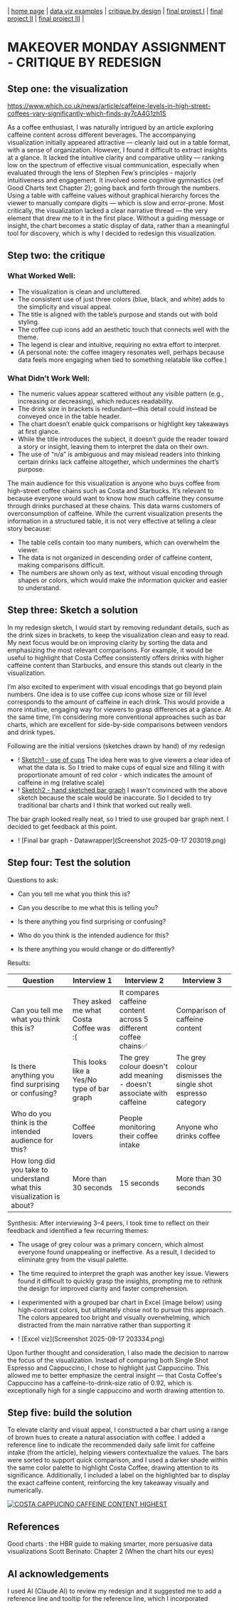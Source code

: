 | [home page](https://cmustudent.github.io/tswd-portfolio-templates/) | [data viz examples](dataviz-examples) | [critique by design](critique-by-design) | [final project I](final-project-part-one) | [final project II](final-project-part-two) | [final project III](final-project-part-three) |

# MAKEOVER MONDAY ASSIGNMENT - CRITIQUE BY REDESIGN

## Step one: the visualization

https://www.which.co.uk/news/article/caffeine-levels-in-high-street-coffees-vary-significantly-which-finds-ay7cA4G1zh1S

As a coffee enthusiast, I was naturally intrigued by an article exploring caffeine content across different beverages. The accompanying visualization initially appeared attractive — cleanly laid out in a table format, with a sense of organization. However, I found it difficult to extract insights at a glance. It lacked the intuitive clarity and comparative utility — ranking low on the spectrum of effective visual communication, especially when evaluated through the lens of Stephen Few’s principles - majorly intuitiveness and engagement. 
It involved some cognitive gymnastics (ref Good Charts text Chapter 2); going back and forth through the numbers. Using a table with caffeine values without graphical hierarchy forces the viewer to manually compare digits — which is slow and error-prone. 
Most critically, the visualization lacked a clear narrative thread — the very element that drew me to it in the first place. Without a guiding message or insight, the chart becomes a static display of data, rather than a meaningful tool for discovery, which is why I decided to redesign this visualization. 


## Step two: the critique
### What Worked Well:
*	The visualization is clean and uncluttered.
*	The consistent use of just three colors (blue, black, and white) adds to the simplicity and visual appeal.
*	The title is aligned with the table’s purpose and stands out with bold styling.
*	The coffee cup icons add an aesthetic touch that connects well with the theme.
*	The legend is clear and intuitive, requiring no extra effort to interpret.
*	(A personal note: the coffee imagery resonates well, perhaps because data feels more engaging when tied to something relatable like coffee.)
### What Didn’t Work Well:
*	The numeric values appear scattered without any visible pattern (e.g., increasing or decreasing), which reduces readability.
*	The drink size in brackets is redundant—this detail could instead be conveyed once in the table header.
*	The chart doesn’t enable quick comparisons or highlight key takeaways at first glance.
*	While the title introduces the subject, it doesn’t guide the reader toward a story or insight, leaving them to interpret the data on their own.
*	The use of “n/a” is ambiguous and may mislead readers into thinking certain drinks lack caffeine altogether, which undermines the chart’s purpose.

The main audience for this visualization is anyone who buys coffee from high-street coffee chains such as Costa and Starbucks. It’s relevant to because everyone would want to know how much caffeine they consume through drinks purchased at these chains. This data warns customers of overconsumption of caffeine. 
While the current visualization presents the information in a structured table, it is not very effective at telling a clear story because:
*	The table cells contain too many numbers, which can overwhelm the viewer.
*	The data is not organized in descending order of caffeine content, making comparisons difficult.
*	The numbers are shown only as text, without visual encoding through shapes or colors, which would make the information quicker and easier to understand.
## Step three: Sketch a solution
In my redesign sketch, I would start by removing redundant details, such as the drink sizes in brackets, to keep the visualization clean and easy to read. My next focus would be on improving clarity by sorting the data and emphasizing the most relevant comparisons. For example, it would be useful to highlight that Costa Coffee consistently offers drinks with higher caffeine content than Starbucks, and ensure this stands out clearly in the visualization.

I’m also excited to experiment with visual encodings that go beyond plain numbers. One idea is to use coffee cup icons whose size or fill level corresponds to the amount of caffeine in each drink. This would provide a more intuitive, engaging way for viewers to grasp differences at a glance. At the same time, I’m considering more conventional approaches such as bar charts, which are excellent for side-by-side comparisons between vendors and drink types.

Following are the initial versions (sketches drawn by hand) of my redesign 
* ! [Sketch1 - use of cups](high-street-coffee-v1.jpg)
  The idea here was to give viewers a clear idea of what the data is. So I tried to make cups of equal size and filling it with proportionate amount of red color - which indicates the amount of caffeine in mg (relative scale)
* ! [Sketch2 - hand sketched bar graph](high-street-coffee-v2.jpg)
  I wasn't convinced with the above sketch because the scale would be inaccurate. So I decided to try traditional bar charts and I think that worked out really well.

The bar graph looked really neat, so I tried to use grouped bar graph next. I decided to get feedback at this point.
* ! [Final bar graph - Datawrapper](Screenshot 2025-09-17 203019.png)
## Step four: Test the solution

Questions to ask: 

- Can you tell me what you think this is?

- Can you describe to me what this is telling you?

- Is there anything you find surprising or confusing?

- Who do you think is the intended audience for this?

- Is there anything you would change or do differently?

Results: 


| Question | Interview 1 | Interview 2 | Interview 3| 
|----------|-------------|-------------|------------|
|Can you tell me what you think this is?          |  They asked me what Costa Coffee was :(         |  It compares caffeine content across 5 different coffee chains✅           | Comparison of caffeine content
| Is there anything you find surprising or confusing?         |     This looks like a Yes/No type of bar graph        |      The grey colour doesn't add meaning - doesn't associate with caffeine       | The grey colour dismisses the single shot espresso category  |
| Who do you think is the intended audience for this?        |    Coffee lovers         |   People monitoring their coffee intake          | Anyone who drinks coffee |
| How long did you take to understand what this visualization is about? | More than 30 seconds | 15 seconds | More than 30 seconds |

Synthesis: 
After interviewing 3–4 peers, I took time to reflect on their feedback and identified a few recurring themes:
* The usage of grey colour was a primary concern, which almost everyone found unappealing or ineffective. As a result, I decided to eliminate grey from the visual palette.
* The time required to interpret the graph was another key issue. Viewers found it difficult to quickly grasp the insights, prompting me to rethink the design for improved clarity and faster comprehension.

* I experimented with a grouped bar chart in Excel (image below) using high-contrast colors, but ultimately chose not to pursue this approach. The colors appeared too bright and visually overwhelming, which distracted from the main narrative rather than supporting it
* ! [Excel viz](Screenshot 2025-09-17 203334.png)
  
Upon further thought and consideration, I also made the decision to narrow the focus of the visualization. Instead of comparing both Single Shot Espresso and Cappuccino, I chose to highlight just Cappuccino. This allowed me to better emphasize the central insight — that Costa Coffee's Cappuccino has a caffeine-to-drink-size ratio of 0.92, which is exceptionally high for a single cappuccino and worth drawing attention to.

## Step five: build the solution

To elevate clarity and visual appeal, I constructed a bar chart using a range of brown hues to create a natural association with coffee. I added a reference line to indicate the recommended daily safe limit for caffeine intake (from the article), helping viewers contextualize the values. The bars were sorted to support quick comparison, and I used a darker shade within the same color palette to highlight Costa Coffee, drawing attention to its significance. Additionally, I included a label on the highlighted bar to display the exact caffeine content, reinforcing the key takeaway visually and numerically.

<div class='tableauPlaceholder' id='viz1758239219555' style='position: relative'><noscript>
<a href='#'><img alt='COSTA CAPPUCINO CAFFEINE CONTENT HIGHEST ' src='https:&#47;&#47;public.tableau.com&#47;static&#47;images&#47;Ca&#47;Caffeine_cont&#47;Costa_coffee_bar_Chart&#47;1_rss.png' style='border: none' /></a></noscript><object class='tableauViz'  style='display:none;'><param name='host_url' value='https%3A%2F%2Fpublic.tableau.com%2F' /> <param name='embed_code_version' value='3' /> <param name='site_root' value='' />
<param name='name' value='Caffeine_cont&#47;Costa_coffee_bar_Chart' />
<param name='tabs' value='no' /><param name='toolbar' value='yes' />
<param name='static_image' value='https:&#47;&#47;public.tableau.com&#47;static&#47;images&#47;Ca&#47;Caffeine_cont&#47;Costa_coffee_bar_Chart&#47;1.png' /> <param name='animate_transition' value='yes' /><param name='display_static_image' value='yes' /><param name='display_spinner' value='yes' /><param name='display_overlay' value='yes' /><param name='display_count' value='yes' /><param name='language' value='en-US' /><param name='filter' value='publish=yes' /></object></div>           <script type='text/javascript'>                    
var divElement = document.getElementById('viz1758239219555');                    
var vizElement = divElement.getElementsByTagName('object')[0];                    
vizElement.style.width='100%';vizElement.style.height=(divElement.offsetWidth*0.75)+'px';                    
var scriptElement = document.createElement('script');                    
scriptElement.src = 'https://public.tableau.com/javascripts/api/viz_v1.js';                    
vizElement.parentNode.insertBefore(scriptElement, vizElement);                
</script>

## References
Good charts : the HBR guide to making smarter, more persuasive data visualizations  Scott Berinato: Chapter 2 (When the chart hits our eyes)

## AI acknowledgements
I used AI (Claude AI) to review my redesign and it suggested me to add a reference line and tooltip for the reference line, which I incorporated

